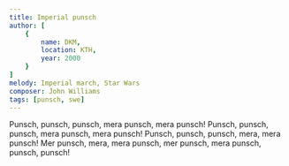 ```yaml
---
title: Imperial punsch
author: [
	{
		name: DKM,
		location: KTH,
		year: 2000
	}
]
melody: Imperial march, Star Wars
composer: John Williams
tags: [punsch, swe]
---
```


Punsch, punsch, punsch, mera punsch, mera punsch!
Punsch, punsch, punsch, mera punsch, mera punsch!
Punsch, punsch, punsch, mera, mera punsch!
Mer punsch, mera, mera punsch,
mer punsch, mera punsch, punsch, punsch!
